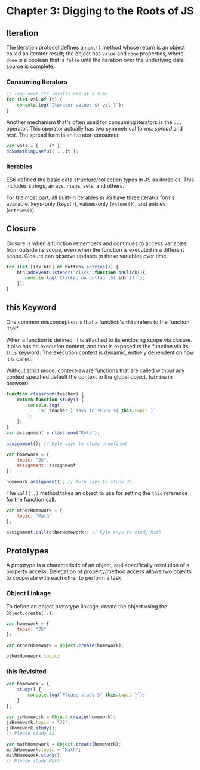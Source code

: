 # Chapter 3: Digging to the Roots of JS

## Iteration

The iteration protocol defines a `next()` method whose return is an object called an iterator result; the object has `value` and `done` properties, where `done` is a boolean that is `false` until the iteration over the underlying data source is complete.

### Consuming Iterators

```js
// loop over its results one at a time
for (let val of it) {
    console.log(`Iterator value: ${ val }`);
}
```

Another mechanism that's often used for consuming iterators is the `...` operator. This operator actually has two symmetrical forms: *spread* and *rest*. The spread form is an iterator-consumer.

```js
var vals = [ ...it ];
doSomethingUseful( ...it );
```

### Iterables

ES6 defined the basic data structure/collection types in JS as iterables. This includes strings, arrays, maps, sets, and others.

For the most part, all built-in iterables in JS have three iterator forms available: keys-only (`keys()`), values-only (`values()`), and entries (`entries()`).

## Closure

Closure is when a function remembers and continues to access variables from outside its scope, even when the function is executed in a different scope. Closure can observe updates to these variables over time.

```js
for (let [idx,btn] of buttons.entries()) {
    btn.addEventListener("click",function onClick(){
       console.log(`Clicked on button (${ idx })!`);
    });
}
```

## this Keyword

One common misconception is that a function's `this` refers to the function itself.

When a function is defined, it is attached to its enclosing scope via closure. It also has an execution context, and that is exposed to the function via its `this` keyword. The execution context is dynamic, entirely dependent on how it is called.

Without strict mode, context-aware functions that are called without any context specified default the context to the global object. (`window` in browser)

```js
function classroom(teacher) {
    return function study() {
        console.log(
            `${ teacher } says to study ${ this.topic }`
        );
    };
}
var assignment = classroom("Kyle");

assignment(); // Kyle says to study undefined
```

```js
var homework = {
    topic: "JS",
    assignment: assignment
};

homework.assignment(); // Kyle says to study JS
```

The `call(..)` method takes an object to use for setting the `this` reference for the function call.

```js
var otherHomework = {
    topic: "Math"
};

assignment.call(otherHomework); // Kyle says to study Math
```

## Prototypes

A prototype is a characteristic of an object, and specifically resolution of a property access. Delegation of property/method access allows two objects to cooperate with each other to perform a task.

### Object Linkage

To define an object prototype linkage, create the object using the `Object.create(..)`.

```js
var homework = {
    topic: "JS"
};

var otherHomework = Object.create(homework);

otherHomework.topic;
```

### this Revisited

```js
var homework = {
    study() {
        console.log(`Please study ${ this.topic }`);
    }
};

var jsHomework = Object.create(homework);
jsHomework.topic = "JS";
jsHomework.study();
// Please study JS

var mathHomework = Object.create(homework);
mathHomework.topic = "Math";
mathHomework.study();
// Please study Math
```

